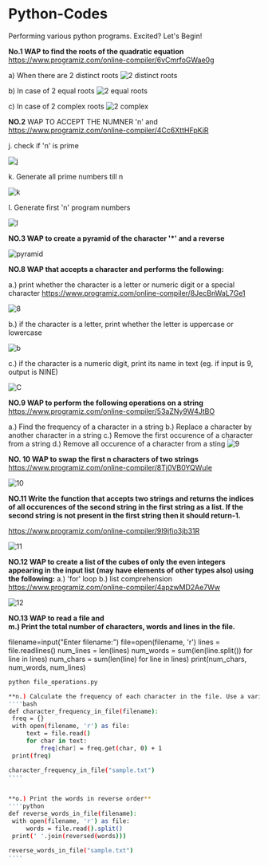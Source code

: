 # Python-Codes
Performing various python programs. Excited? Let's Begin!

**No.1 WAP to find the roots of the quadratic equation**
https://www.programiz.com/online-compiler/6vCmrfoGWae0g

a) When there are 2 distinct roots
![2 distinct roots](https://github.com/user-attachments/assets/3da54c36-5e41-47e3-a6e8-05a8ea494179)


b) In case of 2 equal roots
![2 equal roots](https://github.com/user-attachments/assets/59ff2a19-adc0-4afb-83c5-01f7a67d42e8)


c) In case of 2 complex roots
![2 complex](https://github.com/user-attachments/assets/20640dcf-540e-40a9-80c1-2f5ea0c56b9d)

**NO.2** WAP TO ACCEPT THE NUMNER 'n' and
https://www.programiz.com/online-compiler/4Cc6XttHFpKiR

j. check if 'n' is prime

![j](https://github.com/user-attachments/assets/90204e5b-b5ba-4dd6-8f89-409fcc3f8ad2)

k. Generate all prime numbers till n

![k](https://github.com/user-attachments/assets/115bb0dc-dc45-4d00-842e-584101df0c3e)

l. Generate first 'n' program numbers

![l](https://github.com/user-attachments/assets/cfebda16-486b-4b2b-a225-0a3309675371)

**NO.3 WAP to create a pyramid of the character '*' and a reverse**

![pyramid](https://github.com/user-attachments/assets/a77ed0f8-b205-44b0-a543-cae5236c054d)

**NO.8 WAP that accepts a character and performs the following:**

a.) print whether the character is a letter or numeric digit or a special character https://www.programiz.com/online-compiler/8JecBnWaL7Ge1

![8](https://github.com/user-attachments/assets/0f702921-d3da-4722-acb6-5d90d84bf179)

b.) if the character is a letter, print whether the letter is uppercase or lowercase

![b](https://github.com/user-attachments/assets/dc2e684a-c9c9-4a59-b4f2-3434143d4054)

c.) if the character is a numeric digit, print its name in text (eg. if input is 9, output is NINE)

![C](https://github.com/user-attachments/assets/0ab3aa3e-a752-4df1-a2fa-815120ebf3e4)

**NO.9 WAP to perform the following operations on a string** 
https://www.programiz.com/online-compiler/53aZNy9W4JtBO

a.) Find the frequency of a character in a string
b.) Replace a character by another character in a string 
c.) Remove the first occurence of a character from a string
d.) Remove all occurence of a character from a sting 
![9](https://github.com/user-attachments/assets/04b3e1ae-fba9-41a0-8e01-7bb826e8c42b)

**NO. 10 WAP to swap the first n characters of two strings**
https://www.programiz.com/online-compiler/8Tj0VB0YQWuIe

![10](https://github.com/user-attachments/assets/7ad8cc5a-4ff0-4487-b782-ae8d679e8ce2)

**NO.11 Write the function that accepts two strings and returns the indices of all occurences of the second string in the first string as a list. If the second string is not present in the first string then it should return-1.**

https://www.programiz.com/online-compiler/9I9jfio3jb31R

![11](https://github.com/user-attachments/assets/3090aad1-079c-4791-bfe1-9c3e0f4b9c0d)

 **NO.12 WAP to create a list of the cubes of only the even integers appearing in the input list (may have elements of other types also) using the following:**
  a.) 'for' loop 
  b.) list comprehension    https://www.programiz.com/online-compiler/4apzwMD2Ae7Ww

  ![12](https://github.com/user-attachments/assets/76920724-c6b3-41dd-b768-bcc79a97f622)


**NO.13 WAP to read a file and**   
**m.) Print the total number of characters, words and lines in the file.**



filename=input("Enter filename:")
file=open(filename, 'r') 
lines = file.readlines()
num_lines = len(lines)
num_words = sum(len(line.split()) for line in lines)
num_chars = sum(len(line) for line in lines)
print(num_chars, num_words, num_lines)

   ```bash
   python file_operations.py

**n.) Calculate the frequency of each character in the file. Use a variable of dictionary type to maintain the count.**
''''bash
def character_frequency_in_file(filename):
    freq = {}
    with open(filename, 'r') as file:
        text = file.read()
        for char in text:
            freq[char] = freq.get(char, 0) + 1
    print(freq)

character_frequency_in_file("sample.txt")
''''


**o.) Print the words in reverse order**
''''python
def reverse_words_in_file(filename):
    with open(filename, 'r') as file:
        words = file.read().split()
    print(' '.join(reversed(words)))

reverse_words_in_file("sample.txt")
''''

          


  
































